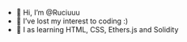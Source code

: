 - 👋 Hi, I’m @Ruciuuu
- 👀 I’ve lost my interest to coding :)
- 🌱 I as learning HTML, CSS, Ethers.js and Solidity


